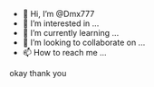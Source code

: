 - 👋 Hi, I’m @Dmx777
- 👀 I’m interested in ...
- 🌱 I’m currently learning ...
- 💞️ I’m looking to collaborate on ...
- 📫 How to reach me ...

<!---
Dmx777/Dmx777 is a ✨ special ✨ repository because its `README.md` (this file) appears on your GitHub profile.
You can click the Preview link to take a look at your changes.
---> okay thank you

